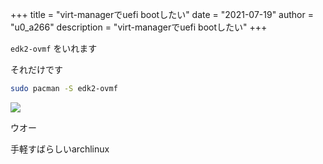 +++
title = "virt-managerでuefi bootしたい"
date = "2021-07-19"
author = "u0_a266"
description = "virt-managerでuefi bootしたい"
+++

`edk2-ovmf` をいれます

それだけです

```bash
sudo pacman -S edk2-ovmf
```

![](https://github.com/u0a266/u0a266.github.io/raw/gh-pages/img/2021-07-19_22-15.png)

ウオー

手軽すばらしいarchlinux
